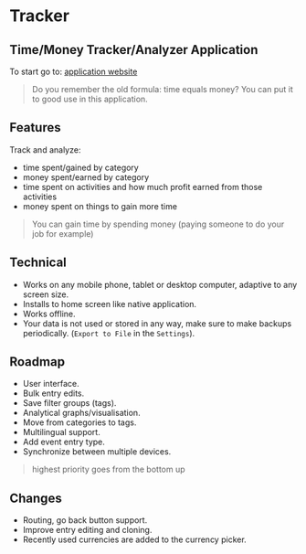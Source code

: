 # Tracker

## Time/Money Tracker/Analyzer Application

To start go to: [application website](https://isumix.github.io/tracker/)

> Do you remember the old formula: time equals money? You can put it to good use in this application.

## Features

Track and analyze:

- time spent/gained by category
- money spent/earned by category
- time spent on activities and how much profit earned from those activities
- money spent on things to gain more time

> You can gain time by spending money (paying someone to do your job for example)

## Technical

- Works on any mobile phone, tablet or desktop computer, adaptive to any screen size.
- Installs to home screen like native application.
- Works offline.
- Your data is not used or stored in any way, make sure to make backups periodically. (`Export to File` in the `Settings`).

## Roadmap

- User interface.
- Bulk entry edits.
- Save filter groups (tags).
- Analytical graphs/visualisation.
- Move from categories to tags.
- Multilingual support.
- Add event entry type.
- Synchronize between multiple devices.

> highest priority goes from the bottom up

## Changes

- Routing, go back button support.
- Improve entry editing and cloning.
- Recently used currencies are added to the currency picker.
